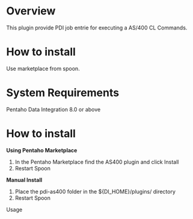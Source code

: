 # Overview

This plugin provide PDI job entrie for executing a AS/400 CL Commands.

# How to install

Use marketplace from spoon.

# System Requirements

Pentaho Data Integration 8.0 or above

# How to install

**Using Pentaho Marketplace**

1. In the Pentaho Marketplace find the AS400 plugin and click Install
2. Restart Spoon

**Manual Install**

1. Place the pdi-as400 folder in the ${DI\_HOME}/plugins/ directory
2. Restart Spoon


Usage

